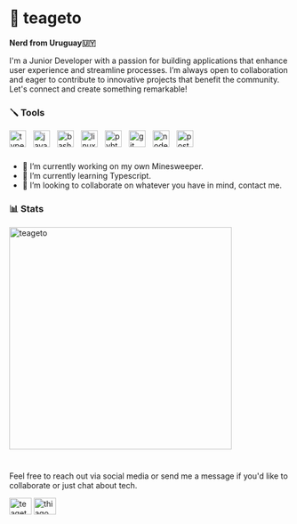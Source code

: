 # 🧿 teageto

**Nerd from Uruguay🇺🇾**

I'm a Junior Developer with a passion for building applications that enhance user experience and streamline processes. I’m always open to collaboration and eager to contribute to innovative projects that benefit the community. Let's connect and create something remarkable!


### 🪛 Tools

<img align="left" alt="typescript" width="30" style="padding-right:10px;" src="https://cdn.jsdelivr.net/gh/devicons/devicon@latest/icons/typescript/typescript-original.svg"/>
<img align="left" alt="javascript" width="30" style="padding-right:10px;" src="https://cdn.jsdelivr.net/gh/devicons/devicon@latest/icons/javascript/javascript-original.svg"/>
<img align="left" alt="bash" width="30" style="padding-right:10px;" src="https://cdn.jsdelivr.net/gh/devicons/devicon@latest/icons/bash/bash-original.svg"/>
<img align="left" alt="linux" width="30" style="padding-right:10px;" src="https://cdn.jsdelivr.net/gh/devicons/devicon@latest/icons/linux/linux-original.svg"/>
<img align="left" alt="pyhton" width="30" style="padding-right:10px;" src="https://cdn.jsdelivr.net/gh/devicons/devicon@latest/icons/python/python-original.svg"/>
<img align="left" alt="git" width="30" style="padding-right:10px;" src="https://cdn.jsdelivr.net/gh/devicons/devicon@latest/icons/git/git-original.svg"/>
<img align="left" alt="nodejs" width="30" style="padding-right:10px;" src="https://cdn.jsdelivr.net/gh/devicons/devicon@latest/icons/nodejs/nodejs-original.svg"/>
<img align="left" alt="postgresql" width="30" style="padding-right:10px;" src="https://cdn.jsdelivr.net/gh/devicons/devicon@latest/icons/postgresql/postgresql-original.svg"/>
<br />

#

- 🔭 I’m currently working on my own Minesweeper.
- 🌱 I’m currently learning Typescript.
- 👯 I’m looking to collaborate on whatever you have in mind, contact me.

### 📊 Stats

<img align="center" width="400" src="https://github-readme-stats.vercel.app/api?username=teageto&show_icons=true&theme=gruvbox&locale=en" alt="teageto" />

#

Feel free to reach out via social media or send me a message if you'd like to collaborate or just chat about tech.
<p align="left">
<a href="https://twitter.com/teagetoh" target="blank"><img align="center" src="https://raw.githubusercontent.com/rahuldkjain/github-profile-readme-generator/master/src/images/icons/Social/twitter.svg" alt="teagetoh" height="30" width="40" /></a>
<a href="https://linkedin.com/in/thiagomena" target="blank"><img align="center" src="https://raw.githubusercontent.com/rahuldkjain/github-profile-readme-generator/master/src/images/icons/Social/linked-in-alt.svg" alt="thiagomena" height="30" width="40" /></a>
</p>
